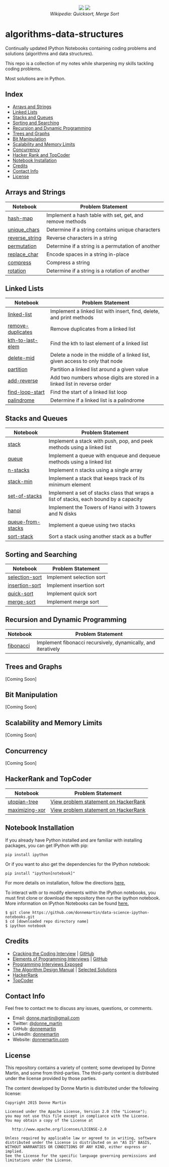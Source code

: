 <p align="center">
  <img src="http://upload.wikimedia.org/wikipedia/commons/6/6a/Sorting_quicksort_anim.gif">
  <img src="http://upload.wikimedia.org/wikipedia/commons/c/cc/Merge-sort-example-300px.gif">
  <br/>
  <i>Wikipedia: Quicksort, Merge Sort</i>
</p>

algorithms-data-structures
============

Continually updated IPython Notebooks containing coding problems and solutions (algorithms and data structures).

This repo is a collection of my notes while sharpening my skills tackling coding problems.

Most solutions are in Python.

## Index

* [Arrays and Strings](#arrays-and-strings)
* [Linked Lists](#linked-lists)
* [Stacks and Queues](#stacks-and-queues)
* [Sorting and Searching](#sorting-and-searching)
* [Recursion and Dynamic Programming](#recursion-and-dynamic-programming)
* [Trees and Graphs](#trees-and-graphs)
* [Bit Manipulation](#bit-manipulation)
* [Scalability and Memory Limits](#scalability-and-memory-limits)
* [Concurrency](#concurrency)
* [Hacker Rank and TopCoder](#hackerrank-and-topcoder)
* [Notebook Installation](#notebook-installation)
* [Credits](#credits)
* [Contact Info](#contact-info)
* [License](#license)

## Arrays and Strings

| Notebook | Problem Statement |
|--------------------------------------------------------------------------------------------------------------|--------------------------------------------------------------------------------------------------------------------------------------------|
| [hash-map](http://nbviewer.ipython.org/github/donnemartin/algorithms-data-structures/blob/master/arrays-strings/hash-map.ipynb) | Implement a hash table with set, get, and remove methods |
| [unique_chars](http://nbviewer.ipython.org/github/donnemartin/algorithms-data-structures/blob/master/arrays-strings/unique_chars.ipynb) | Determine if a string contains unique characters |
| [reverse_string](http://nbviewer.ipython.org/github/donnemartin/algorithms-data-structures/blob/master/arrays-strings/reverse_string.ipynb) | Reverse characters in a string |
| [permutation](http://nbviewer.ipython.org/github/donnemartin/algorithms-data-structures/blob/master/arrays-strings/permutation.ipynb) | Determine if a string is a permutation of another |
| [replace_char](http://nbviewer.ipython.org/github/donnemartin/algorithms-data-structures/blob/master/arrays-strings/replace_char.ipynb) | Encode spaces in a string in-place |
| [compress](http://nbviewer.ipython.org/github/donnemartin/algorithms-data-structures/blob/master/arrays-strings/compress.ipynb) | Compress a string |
| [rotation](http://nbviewer.ipython.org/github/donnemartin/algorithms-data-structures/blob/master/arrays-strings/rotation.ipynb) | Determine if a string is a rotation of another |

## Linked Lists

| Notebook | Problem Statement |
|--------------------------------------------------------------------------------------------------------------|--------------------------------------------------------------------------------------------------------------------------------------------|
| [linked-list](http://nbviewer.ipython.org/github/donnemartin/algorithms-data-structures/blob/master/linked-lists/linked-list.ipynb) | Implement a linked list with insert, find, delete, and print methods |
| [remove-duplicates](http://nbviewer.ipython.org/github/donnemartin/algorithms-data-structures/blob/master/linked-lists/remove-duplicates.ipynb) | Remove duplicates from a linked list |
| [kth-to-last-elem](http://nbviewer.ipython.org/github/donnemartin/algorithms-data-structures/blob/master/linked-lists/kth-to-last-elem.ipynb) | Find the kth to last element of a linked list |
| [delete-mid](http://nbviewer.ipython.org/github/donnemartin/algorithms-data-structures/blob/master/linked-lists/delete-mid.ipynb) | Delete a node in the middle of a linked list, given access to only that node |
| [partition](http://nbviewer.ipython.org/github/donnemartin/algorithms-data-structures/blob/master/linked-lists/partition.ipynb) | Partition a linked list around a given value |
| [add-reverse](http://nbviewer.ipython.org/github/donnemartin/algorithms-data-structures/blob/master/linked-lists/add-reverse.ipynb) | Add two numbers whose digits are stored in a linked list in reverse order |
| [find-loop-start](http://nbviewer.ipython.org/github/donnemartin/algorithms-data-structures/blob/master/linked-lists/find-loop-start.ipynb) | Find the start of a linked list loop |
| [palindrome](http://nbviewer.ipython.org/github/donnemartin/algorithms-data-structures/blob/master/linked-lists/palindrome.ipynb) | Determine if a linked list is a palindrome |

## Stacks and Queues

| Notebook | Problem Statement |
|--------------------------------------------------------------------------------------------------------------|--------------------------------------------------------------------------------------------------------------------------------------------|
| [stack](http://nbviewer.ipython.org/github/donnemartin/algorithms-data-structures/blob/master/stacks-queues/stack.ipynb) | Implement a stack with push, pop, and peek methods using a linked list |
| [queue](http://nbviewer.ipython.org/github/donnemartin/algorithms-data-structures/blob/master/stacks-queues/queue.ipynb) | Implement a queue with enqueue and dequeue methods using a linked list |
| [n-stacks](http://nbviewer.ipython.org/github/donnemartin/algorithms-data-structures/blob/master/stacks-queues/n-stacks.ipynb) | Implement n stacks using a single array |
| [stack-min](http://nbviewer.ipython.org/github/donnemartin/algorithms-data-structures/blob/master/stacks-queues/stack-min.ipynb) | Implement a stack that keeps track of its minimum element |
| [set-of-stacks](http://nbviewer.ipython.org/github/donnemartin/algorithms-data-structures/blob/master/stacks-queues/set-of-stacks.ipynb) | Implement a set of stacks class that wraps a list of stacks, each bound by a capacity |
| [hanoi](http://nbviewer.ipython.org/github/donnemartin/algorithms-data-structures/blob/master/stacks-queues/hanoi.ipynb) | Implement the Towers of Hanoi with 3 towers and N disks |
| [queue-from-stacks](http://nbviewer.ipython.org/github/donnemartin/algorithms-data-structures/blob/master/stacks-queues/queue-from-stacks.ipynb) | Implement a queue using two stacks |
| [sort-stack](http://nbviewer.ipython.org/github/donnemartin/algorithms-data-structures/blob/master/stacks-queues/sort-stack.ipynb) | Sort a stack using another stack as a buffer |

## Sorting and Searching

| Notebook | Problem Statement |
|--------------------------------------------------------------------------------------------------------------|--------------------------------------------------------------------------------------------------------------------------------------------|
| [selection-sort](http://nbviewer.ipython.org/github/donnemartin/algorithms-data-structures/blob/master/sorting-searching/selection-sort.ipynb#) | Implement selection sort |
| [insertion-sort](http://nbviewer.ipython.org/github/donnemartin/algorithms-data-structures/blob/master/sorting-searching/insertion-sort.ipynb#) | Implement insertion sort |
| [quick-sort](http://nbviewer.ipython.org/github/donnemartin/algorithms-data-structures/blob/master/sorting-searching/quick-sort.ipynb#) | Implement quick sort |
| [merge-sort](http://nbviewer.ipython.org/github/donnemartin/algorithms-data-structures/blob/master/sorting-searching/merge-sort.ipynb#) | Implement merge sort |

## Recursion and Dynamic Programming

| Notebook | Problem Statement |
|--------------------------------------------------------------------------------------------------------------|--------------------------------------------------------------------------------------------------------------------------------------------|
| [fibonacci](http://nbviewer.ipython.org/github/donnemartin/algorithms-data-structures/blob/master/recursion-dynamic/fibonacci.ipynb#) | Implement fibonacci recursively, dynamically, and iteratively |

## Trees and Graphs

[Coming Soon]

## Bit Manipulation

[Coming Soon]

## Scalability and Memory Limits

[Coming Soon]

## Concurrency

[Coming Soon]

## HackerRank and TopCoder

| Notebook | Problem Statement |
|--------------------------------------------------------------------------------------------------------------|--------------------------------------------------------------------------------------------------------------------------------------------|
| [utopian-tree](http://nbviewer.ipython.org/github/donnemartin/algorithms-data-structures/blob/master/hacker-rank/utopian-tree.ipynb) | [View problem statement on HackerRank](https://www.hackerrank.com/challenges/utopian-tree) |
| [maximizing-xor](http://nbviewer.ipython.org/github/donnemartin/algorithms-data-structures/blob/master/hacker-rank/maximizing-xor.ipynb) | [View problem statement on HackerRank](https://www.hackerrank.com/challenges/maximizing-xor) |

## Notebook Installation

If you already have Python installed and are familiar with installing packages, you can get IPython with pip:

```
pip install ipython
```

Or if you want to also get the dependencies for the IPython notebook:

```
pip install "ipython[notebook]"
```

For more details on installation, follow the directions [here.](http://ipython.org/install.html)

To interact with or to modify elements within the IPython notebooks, you must first clone or download the repository then run the ipython notebook.  More information on IPython Notebooks can be found [here.](http://ipython.org/notebook.html)

```
$ git clone https://github.com/donnemartin/data-science-ipython-notebooks.git
$ cd [downloaded repo directory name]
$ ipython notebook
```

## Credits

* [Cracking the Coding Interview](http://www.amazon.com/Cracking-Coding-Interview-Programming-Questions/dp/098478280X) | [GitHub](https://github.com/gaylemcd/ctci)
* [Elements of Programming Interviews](http://www.amazon.com/Elements-Programming-Interviews-Insiders-Guide/dp/1479274836) | [GitHub](https://github.com/epibook/epibook.github.io)
* [Programming Interviews Exposed](http://www.amazon.com/gp/product/1118261364/)
* [The Algorithm Design Manual](http://www.amazon.com/Algorithm-Design-Manual-Steve-Skiena/dp/0387948600) | [Selected Solutions](http://www.algorithm.cs.sunysb.edu/algowiki/index.php/The_Algorithms_Design_Manual_(Second_Edition))
* [HackerRank](https://www.hackerrank.com)
* [TopCoder](https://www.topcoder.com/)

## Contact Info

Feel free to contact me to discuss any issues, questions, or comments.

* Email: [donne.martin@gmail.com](mailto:donne.martin@gmail.com)
* Twitter: [@donne_martin](https://twitter.com/donne_martin)
* GitHub: [donnemartin](https://github.com/donnemartin)
* LinkedIn: [donnemartin](https://www.linkedin.com/in/donnemartin)
* Website: [donnemartin.com](http://donnemartin.com)

## License

This repository contains a variety of content; some developed by Donne Martin, and some from third-parties.  The third-party content is distributed under the license provided by those parties.

The content developed by Donne Martin is distributed under the following license:

    Copyright 2015 Donne Martin

    Licensed under the Apache License, Version 2.0 (the "License");
    you may not use this file except in compliance with the License.
    You may obtain a copy of the License at

       http://www.apache.org/licenses/LICENSE-2.0

    Unless required by applicable law or agreed to in writing, software
    distributed under the License is distributed on an "AS IS" BASIS,
    WITHOUT WARRANTIES OR CONDITIONS OF ANY KIND, either express or implied.
    See the License for the specific language governing permissions and
    limitations under the License.

